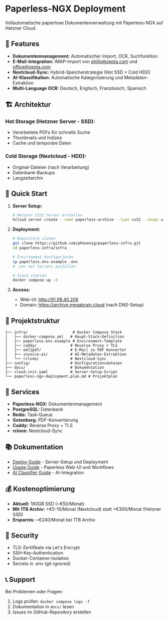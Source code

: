 # Paperless-NGX Deployment

Vollautomatische papierlose Dokumentenverwaltung mit Paperless-NGX auf Hetzner Cloud.

## 🎯 Features

- **Dokumentenmanagement:** Automatischer Import, OCR, Suchfunktion
- **E-Mail-Integration:** IMAP-Import von philip@zepta.com und office@zepta.com
- **Nextcloud-Sync:** Hybrid-Speicherstrategie (Hot SSD + Cold HDD)
- **AI-Klassifikation:** Automatische Kategorisierung und Metadaten-Extraktion
- **Multi-Language OCR:** Deutsch, Englisch, Französisch, Spanisch

## 🏗️ Architektur

### Hot Storage (Hetzner Server - SSD):
- Verarbeitete PDFs für schnelle Suche
- Thumbnails und Indizes
- Cache und temporäre Daten

### Cold Storage (Nextcloud - HDD):
- Original-Dateien (nach Verarbeitung)
- Datenbank-Backups
- Langzeitarchiv

## 🚀 Quick Start

1. **Server Setup:**
   ```bash
   # Hetzner CX32 Server erstellen
   hcloud server create --name paperless-archive --type cx32 --image ubuntu-24.04 --location fsn1 --ssh-key id_ed25519
   ```

2. **Deployment:**
   ```bash
   # Repository clonen
   git clone https://github.com/phkoenig/paperless-infra.git
   cd paperless-infra/infra
   
   # Environment konfigurieren
   cp paperless.env.example .env
   # .env mit Secrets ausfüllen
   
   # Stack starten
   docker compose up -d
   ```

3. **Access:**
   - Web-UI: http://91.98.40.206
   - Domain: https://archive.megabrain.cloud (nach DNS-Setup)

## 📁 Projektstruktur

```
├── infra/                    # Docker Compose Stack
│   ├── docker-compose.yml   # Haupt-Stack-Definition
│   ├── paperless.env.example # Environment-Template
│   ├── caddy/               # Reverse Proxy + TLS
│   ├── eml2pdf/             # E-Mail zu PDF Konverter
│   ├── invoice-ai/          # AI-Metadaten-Extraktion
│   └── rclone/              # Nextcloud-Sync
├── config/                  # Konfigurationsdateien
├── docs/                    # Dokumentation
├── cloud-init.yaml          # Server-Setup-Script
└── paperless-ngx-deployment.plan.md # Projektplan
```

## 🔧 Services

- **Paperless-NGX:** Dokumentenmanagement
- **PostgreSQL:** Datenbank
- **Redis:** Task-Queue
- **Gotenberg:** PDF-Konvertierung
- **Caddy:** Reverse Proxy + TLS
- **rclone:** Nextcloud-Sync

## 📚 Dokumentation

- [Deploy Guide](docs/README_Deploy.md) - Server-Setup und Deployment
- [Usage Guide](docs/README_Usage.md) - Paperless Web-UI und Workflows
- [AI Classifier Guide](docs/README_AI_Classifier.md) - AI-Integration

## 💰 Kostenoptimierung

- **Aktuell:** 160GB SSD (~€50/Monat)
- **Mit 1TB Archiv:** +€5-10/Monat (Nextcloud) statt +€300/Monat (Hetzner SSD)
- **Ersparnis:** ~€240/Monat bei 1TB Archiv

## 🔐 Security

- TLS-Zertifikate via Let's Encrypt
- SSH-Key-Authentication
- Docker-Container-Isolation
- Secrets in .env (git-ignored)

## 📞 Support

Bei Problemen oder Fragen:
1. Logs prüfen: `docker compose logs -f`
2. Dokumentation in `docs/` lesen
3. Issues im GitHub-Repository erstellen
